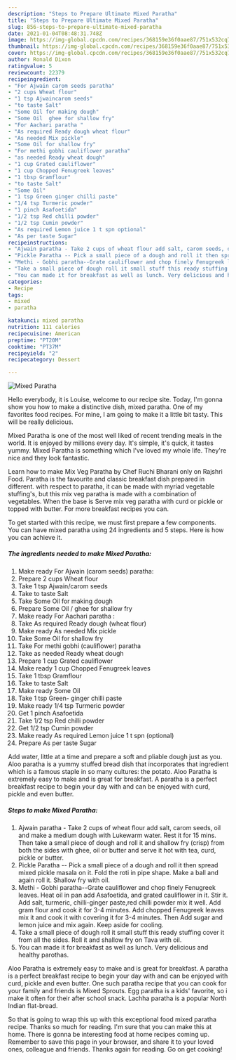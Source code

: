 ```yaml
---
description: "Steps to Prepare Ultimate Mixed Paratha"
title: "Steps to Prepare Ultimate Mixed Paratha"
slug: 856-steps-to-prepare-ultimate-mixed-paratha
date: 2021-01-04T08:48:31.748Z
image: https://img-global.cpcdn.com/recipes/368159e36f0aae87/751x532cq70/mixed-paratha-recipe-main-photo.jpg
thumbnail: https://img-global.cpcdn.com/recipes/368159e36f0aae87/751x532cq70/mixed-paratha-recipe-main-photo.jpg
cover: https://img-global.cpcdn.com/recipes/368159e36f0aae87/751x532cq70/mixed-paratha-recipe-main-photo.jpg
author: Ronald Dixon
ratingvalue: 5
reviewcount: 22379
recipeingredient:
- "For Ajwain carom seeds paratha"
- "2 cups Wheat flour"
- "1 tsp Ajwaincarom seeds"
- "to taste Salt"
- "Some Oil for making dough"
- "Some Oil  ghee for shallow fry"
- "For Aachari paratha "
- "As required Ready dough wheat flour"
- "As needed Mix pickle"
- "Some Oil for shallow fry"
- "For methi gobhi cauliflower paratha"
- "as needed Ready wheat dough"
- "1 cup Grated cauliflower"
- "1 cup Chopped Fenugreek leaves"
- "1 tbsp Gramflour"
- "to taste Salt"
- "Some Oil"
- "1 tsp Green ginger chilli paste"
- "1/4 tsp Turmeric powder"
- "1 pinch Asafoetida"
- "1/2 tsp Red chilli powder"
- "1/2 tsp Cumin powder"
- "As required Lemon juice 1 t spn optional"
- "As per taste Sugar"
recipeinstructions:
- "Ajwain paratha - Take 2 cups of wheat flour add salt, carom seeds, oil and make a medium dough with Lukewarm water. Rest it for 15 mins. Then take a small piece of dough and roll it and shallow fry (crisp) from both the sides with ghee, oil or butter and serve it hot with tea, curd, pickle or butter."
- "Pickle Paratha -- Pick a small piece of a dough and roll it then spread mixed pickle masala on it. Fold the roti in pipe shape. Make a ball and again roll it. Shallow fry with oil."
- "Methi - Gobhi paratha--Grate cauliflower and chop finely Fenugreek leaves. Heat oil in pan add Asafoetida, and grated cauliflower in it. Stir it. Add salt, turmeric, chilli-ginger paste,red chilli powder mix it well. Add gram flour and cook it for 3-4 minutes. Add chopped Fenugreek leaves mix it and cook it with covering it for 3-4 minutes. Then Add sugar and lemon juice and mix again. Keep aside for cooling."
- "Take a small piece of dough roll it small stuff this ready stuffing cover it from all the sides. Roll it and shallow fry on Tava with oil."
- "You can made it for breakfast as well as lunch. Very delicious and healthy parothas."
categories:
- Recipe
tags:
- mixed
- paratha

katakunci: mixed paratha 
nutrition: 111 calories
recipecuisine: American
preptime: "PT20M"
cooktime: "PT37M"
recipeyield: "2"
recipecategory: Dessert

---
```



![Mixed Paratha](https://img-global.cpcdn.com/recipes/368159e36f0aae87/751x532cq70/mixed-paratha-recipe-main-photo.jpg)

Hello everybody, it is Louise, welcome to our recipe site. Today, I'm gonna show you how to make a distinctive dish, mixed paratha. One of my favorites food recipes. For mine, I am going to make it a little bit tasty. This will be really delicious.

Mixed Paratha is one of the most well liked of recent trending meals in the world. It is enjoyed by millions every day. It's simple, it's quick, it tastes yummy. Mixed Paratha is something which I've loved my whole life. They're nice and they look fantastic.

Learn how to make Mix Veg Paratha by Chef Ruchi Bharani only on Rajshri Food. Paratha is the favourite and classic breakfast dish prepared in different. with respect to paratha, it can be made with myriad vegetable stuffing&#39;s, but this mix veg paratha is made with a combination of vegetables. When the base is Serve mix veg paratha with curd or pickle or topped with butter. For more breakfast recipes you can.


To get started with this recipe, we must first prepare a few components. You can have mixed paratha using 24 ingredients and 5 steps. Here is how you can achieve it.

<!--inarticleads1-->

##### The ingredients needed to make Mixed Paratha:

1. Make ready For Ajwain (carom seeds) paratha:
1. Prepare 2 cups Wheat flour
1. Take 1 tsp Ajwain/carom seeds
1. Take to taste Salt
1. Take Some Oil for making dough
1. Prepare Some Oil / ghee for shallow fry
1. Make ready For Aachari paratha :
1. Take As required Ready dough (wheat flour)
1. Make ready As needed Mix pickle
1. Take Some Oil for shallow fry
1. Take For methi gobhi (cauliflower) paratha
1. Take as needed Ready wheat dough
1. Prepare 1 cup Grated cauliflower
1. Make ready 1 cup Chopped Fenugreek leaves
1. Take 1 tbsp Gramflour
1. Take to taste Salt
1. Make ready Some Oil
1. Take 1 tsp Green- ginger chilli paste
1. Make ready 1/4 tsp Turmeric powder
1. Get 1 pinch Asafoetida
1. Take 1/2 tsp Red chilli powder
1. Get 1/2 tsp Cumin powder
1. Make ready As required Lemon juice 1 t spn (optional)
1. Prepare As per taste Sugar


Add water, little at a time and prepare a soft and pliable dough just as you. Aloo paratha is a yummy stuffed bread dish that incorporates that ingredient which is a famous staple in so many cultures: the potato. Aloo Paratha is extremely easy to make and is great for breakfast. A paratha is a perfect breakfast recipe to begin your day with and can be enjoyed with curd, pickle and even butter. 

<!--inarticleads2-->

##### Steps to make Mixed Paratha:

1. Ajwain paratha - Take 2 cups of wheat flour add salt, carom seeds, oil and make a medium dough with Lukewarm water. Rest it for 15 mins. Then take a small piece of dough and roll it and shallow fry (crisp) from both the sides with ghee, oil or butter and serve it hot with tea, curd, pickle or butter.
1. Pickle Paratha -- Pick a small piece of a dough and roll it then spread mixed pickle masala on it. Fold the roti in pipe shape. Make a ball and again roll it. Shallow fry with oil.
1. Methi - Gobhi paratha--Grate cauliflower and chop finely Fenugreek leaves. Heat oil in pan add Asafoetida, and grated cauliflower in it. Stir it. Add salt, turmeric, chilli-ginger paste,red chilli powder mix it well. Add gram flour and cook it for 3-4 minutes. Add chopped Fenugreek leaves mix it and cook it with covering it for 3-4 minutes. Then Add sugar and lemon juice and mix again. Keep aside for cooling.
1. Take a small piece of dough roll it small stuff this ready stuffing cover it from all the sides. Roll it and shallow fry on Tava with oil.
1. You can made it for breakfast as well as lunch. Very delicious and healthy parothas.


Aloo Paratha is extremely easy to make and is great for breakfast. A paratha is a perfect breakfast recipe to begin your day with and can be enjoyed with curd, pickle and even butter. One such paratha recipe that you can cook for your family and friends is Mixed Sprouts. Egg paratha is a kids&#39; favorite, so i make it often for their after school snack. Lachha paratha is a popular North Indian flat-bread. 

So that is going to wrap this up with this exceptional food mixed paratha recipe. Thanks so much for reading. I'm sure that you can make this at home. There is gonna be interesting food at home recipes coming up. Remember to save this page in your browser, and share it to your loved ones, colleague and friends. Thanks again for reading. Go on get cooking!
